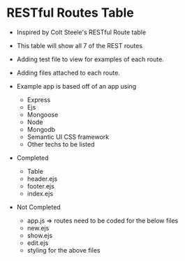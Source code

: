 # RESTful Routes Table

- Inspired by Colt Steele's RESTful Route table
- This table will show all 7 of the REST routes
- Adding test file to view for examples of each route.
- Adding files attached to each route.
- Example app is based off of an app using
  * Express
  * Ejs
  * Mongoose
  * Node
  * Mongodb
  * Semantic UI CSS framework
  * Other techs to be listed

- Completed
  * Table
  * header.ejs
  * footer.ejs
  * index.ejs
 
- Not Completed
  * app.js => routes need to be coded for the below files
  * new.ejs
  * show.ejs
  * edit.ejs
  * styling for the above files